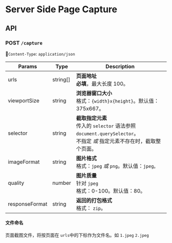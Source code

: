 # Server Side Page Capture

## API

### POST `/capture`

🚨`Content-Type`: `application/json`

| Params         | Type     | Description                                                  |
| -------------- | -------- | ------------------------------------------------------------ |
| urls           | string[] | **页面地址**<br />**必填**，最大长度 100。                   |
| viewportSize   | string   | **浏览器窗口大小**<br />格式：`{width}x{height}`。默认值：375x667。 |
| selector       | string   | **截取指定元素**<br />传入的 `selector` 语法参照 `document.querySelector`。<br />不指定 _或_ 指定元素不存在时，截取整个页面。 |
| imageFormat    | string   | **图片格式**<br />格式：`jpeg` _或_ `png`。默认值：`jpeg。`  |
| quality        | number   | **图片质量**<br />针对 `jpeg`<br />格式：0-100。默认值：80。 |
| responseFormat | string   | **返回的打包格式**<br />格式： `zip`。                       |

#### 文件命名

页面截图文件，将按页面在 `urls`中的下标作为文件名。如 `1.jpeg` `2.jpeg`

 



